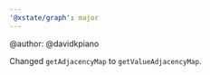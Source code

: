 ```yaml
---
'@xstate/graph': major
---
```


@author: @davidkpiano

Changed `getAdjacencyMap` to `getValueAdjacencyMap`.
